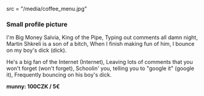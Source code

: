 src = "/media/coffee_menu.jpg"

### Small profile picture

I'm Big Money Salvia, King of the Pipe,
Typing out comments all damn night,
Martin Shkreli is a son of a bitch,
When I finish making fun of him, I bounce on my boy's dick (dick).

He's a big fan of the Internet (Internet),
Leaving lots of comments that you won't forget (won't forget),
Schoolin' you, telling you to "google it" (google it),
Frequently bouncing on his boy's dick.

**munny: 100CZK / 5€**
